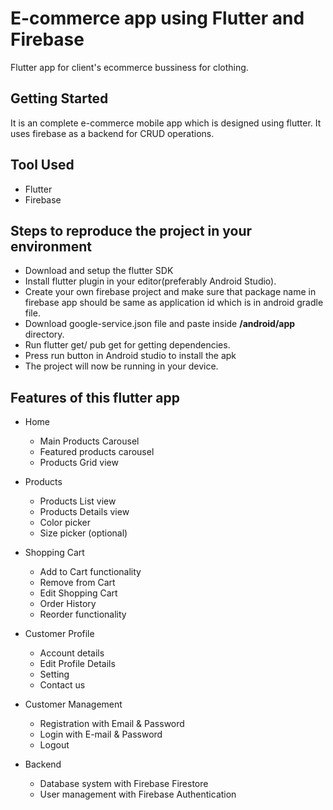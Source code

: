 # E-commerce app using Flutter and Firebase
Flutter app for client's ecommerce bussiness for clothing.

## Getting Started

It is an complete e-commerce mobile app which is designed using flutter. It uses firebase as a backend for CRUD operations.

## Tool Used
- Flutter
- Firebase

## Steps to reproduce the project in your environment
- Download and setup the flutter SDK
- Install flutter plugin in your editor(preferably Android Studio).
- Create your own firebase project and make sure that package name in firebase app should be same as application id which is in android gradle file.
- Download google-service.json file and paste inside **/android/app** directory.
- Run flutter get/ pub get for getting dependencies.
- Press run button in Android studio to install the apk
- The project will now be running in your device.


## Features of this flutter app

- Home
  * Main Products Carousel
  * Featured products carousel
  * Products Grid view

- Products
  * Products List view
  * Products Details view
  * Color picker
  * Size picker (optional)

- Shopping Cart
  * Add to Cart functionality
  * Remove from Cart
  * Edit Shopping Cart
  * Order History
  * Reorder functionality

- Customer Profile
  * Account details
  * Edit Profile Details
  * Setting
  * Contact us

 - Customer Management
   * Registration with Email & Password
   * Login with E-mail & Password
   * Logout


- Backend
  * Database system with Firebase Firestore
  * User management with Firebase Authentication
  
